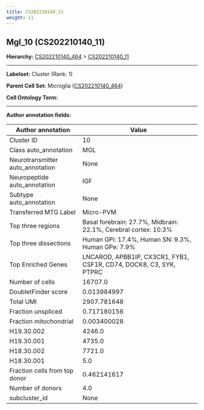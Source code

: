 ```yaml
---
title: CS202210140_11
weight: 11
---
```

## Mgl_10 (CS202210140_11)
<b>Hierarchy: </b>
[CS202210140_464](cell_sets/CS202210140_464.md) >
[CS202210140_11](cell_sets/CS202210140_11.md)

---


**Labelset:** Cluster (Rank: 1)

**Parent Cell Set:** Microglia ([CS202210140_464](cell_sets/CS202210140_464.md))



**Cell Ontology Term:** 

[MARKER GENES.]: #


---

[TRANSFERRED ANNOTATIONS.]: #


[AUTHOR ANNOTATION FIELDS.]: #


**Author annotation fields:**

| Author annotation | Value |
|-------------------|-------|
|Cluster ID|10|
|Class auto_annotation|MGL|
|Neurotransmitter auto_annotation|None|
|Neuropeptide auto_annotation|IGF|
|Subtype auto_annotation|None|
|Transferred MTG Label|Micro-PVM|
|Top three regions|Basal forebrain: 27.7%, Midbrain: 22.1%, Cerebral cortex: 10.3%|
|Top three dissections|Human GPi: 17.4%, Human SN: 9.3%, Human GPe: 7.9%|
|Top Enriched Genes|LNCAROD, APBB1IP, CX3CR1, FYB1, CSF1R, CD74, DOCK8, C3, SYK, PTPRC|
|Number of cells|16707.0|
|DoubletFinder score|0.013984997|
|Total UMI|2907.781648|
|Fraction unspliced|0.717180156|
|Fraction mitochondrial|0.003400028|
|H19.30.002|4246.0|
|H19.30.001|4735.0|
|H18.30.002|7721.0|
|H18.30.001|5.0|
|Fraction cells from top donor|0.462141617|
|Number of donors|4.0|
|subcluster_id|None|
